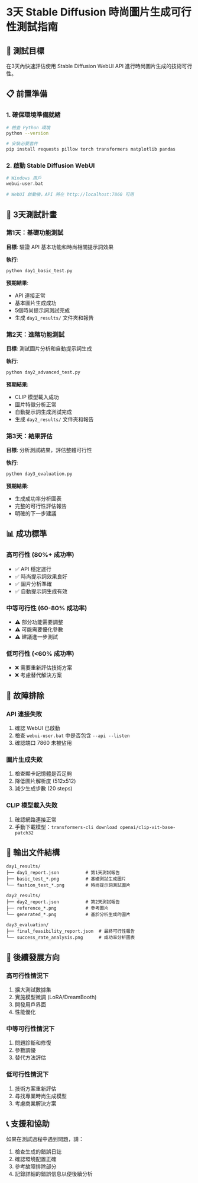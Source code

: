 # 3天 Stable Diffusion 時尚圖片生成可行性測試指南

## 🎯 測試目標
在3天內快速評估使用 Stable Diffusion WebUI API 進行時尚圖片生成的技術可行性。

## 📋 前置準備

### 1. 確保環境準備就緒
```bash
# 檢查 Python 環境
python --version

# 安裝必要套件
pip install requests pillow torch transformers matplotlib pandas
```

### 2. 啟動 Stable Diffusion WebUI
```bash
# Windows 用戶
webui-user.bat

# WebUI 啟動後，API 將在 http://localhost:7860 可用
```

## 📅 3天測試計畫

### 第1天：基礎功能測試
**目標**: 驗證 API 基本功能和時尚相關提示詞效果

**執行**:
```bash
python day1_basic_test.py
```

**預期結果**:
- API 連接正常
- 基本圖片生成成功
- 5個時尚提示詞測試完成
- 生成 `day1_results/` 文件夾和報告

### 第2天：進階功能測試
**目標**: 測試圖片分析和自動提示詞生成

**執行**:
```bash
python day2_advanced_test.py
```

**預期結果**:
- CLIP 模型載入成功
- 圖片特徵分析正常
- 自動提示詞生成測試完成
- 生成 `day2_results/` 文件夾和報告

### 第3天：結果評估
**目標**: 分析測試結果，評估整體可行性

**執行**:
```bash
python day3_evaluation.py
```

**預期結果**:
- 生成成功率分析圖表
- 完整的可行性評估報告
- 明確的下一步建議

## 📊 成功標準

### 高可行性 (80%+ 成功率)
- ✅ API 穩定運行
- ✅ 時尚提示詞效果良好
- ✅ 圖片分析準確
- ✅ 自動提示詞生成有效

### 中等可行性 (60-80% 成功率)
- ⚠️ 部分功能需要調整
- ⚠️ 可能需要優化參數
- ⚠️ 建議進一步測試

### 低可行性 (<60% 成功率)
- ❌ 需要重新評估技術方案
- ❌ 考慮替代解決方案

## 🔧 故障排除

### API 連接失敗
1. 確認 WebUI 已啟動
2. 檢查 `webui-user.bat` 中是否包含 `--api --listen`
3. 確認端口 7860 未被佔用

### 圖片生成失敗
1. 檢查顯卡記憶體是否足夠
2. 降低圖片解析度 (512x512)
3. 減少生成步數 (20 steps)

### CLIP 模型載入失敗
1. 確認網路連接正常
2. 手動下載模型：`transformers-cli download openai/clip-vit-base-patch32`

## 📁 輸出文件結構
```
day1_results/
├── day1_report.json          # 第1天測試報告
├── basic_test_*.png          # 基礎測試生成圖片
└── fashion_test_*.png        # 時尚提示詞測試圖片

day2_results/
├── day2_report.json          # 第2天測試報告
├── reference_*.png           # 參考圖片
└── generated_*.png           # 基於分析生成的圖片

day3_evaluation/
├── final_feasibility_report.json  # 最終可行性報告
└── success_rate_analysis.png      # 成功率分析圖表
```

## 🚀 後續發展方向

### 高可行性情況下
1. 擴大測試數據集
2. 實施模型微調 (LoRA/DreamBooth)
3. 開發用戶界面
4. 性能優化

### 中等可行性情況下
1. 問題診斷和修復
2. 參數調優
3. 替代方法評估

### 低可行性情況下
1. 技術方案重新評估
2. 尋找專業時尚生成模型
3. 考慮商業解決方案

## 📞 支援和協助
如果在測試過程中遇到問題，請：
1. 檢查生成的錯誤日誌
2. 確認環境配置正確
3. 參考故障排除部分
4. 記錄詳細的錯誤信息以便後續分析
